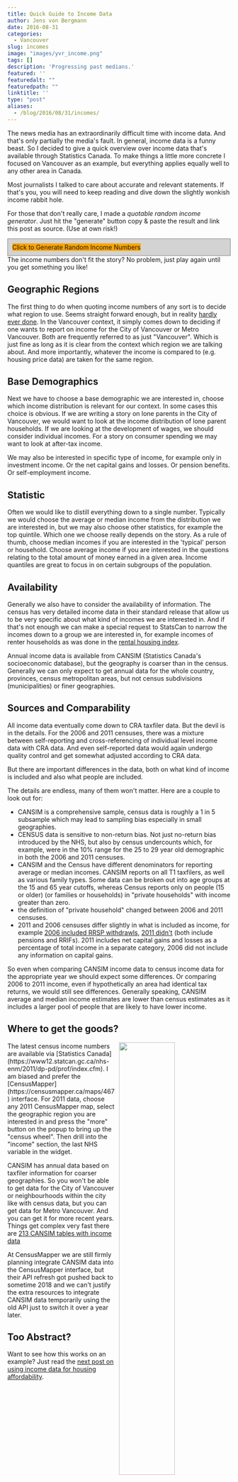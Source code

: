 ```yaml
---
title: Quick Guide to Income Data
author: Jens von Bergmann
date: 2016-08-31
categories:
  - Vancouver
slug: incomes
image: "images/yvr_income.png"
tags: []
description: 'Progressing past medians.'
featured: ''
featuredalt: ""
featuredpath: ""
linktitle: ''
type: "post"
aliases:
  - /blog/2016/08/31/incomes/
---
```





The news media has an extraordinarily difficult time with income data. And that's only partially the media's fault.
In general, income data is a funny beast. So I decided to give a quick overview over income data that's available through
Statistics Canada. To make things a little more concrete I focused on Vancouver as an example, but everything applies
equally well to any other area in Canada.

Most journalists I talked to care about accurate and relevant statements. If that's you, you will need to keep reading
and dive down the slightly wonkish income rabbit hole.

For those that don't really care, I made a
*quotable random income generator*. Just hit the "generate" button copy & paste the result and link this post as source.
(Use at own risk!)

<!-- more -->

<style>
.income-generator div div {
  display:none;
}
.income-generator.active div div {
  display:inline;
}
.income-generator {
  padding:10px;
  broder-radius:2px;
  border: 1px solid grey;
  background: lightgrey;
}
</style>

<div class='income-generator'>
<div class='income-choices'>
<div class="geo"></div>
<div class="med_av"></div>
<div class="tax"></div>
<div class="hh"></div>
<div> income is </div>
<div class="income"></div>
</div>
<a class="btn btn-default" style="background:orange;">Click to Generate Random Income Numbers</a>
</div>
The income numbers don't fit the story? No problem, just play again until you get something you like!

## Geographic Regions
The first thing to do when quoting income numbers of any sort is to decide what region to use. Seems straight forward
enough, but in reality [hardly ever done](https://twitter.com/vb_jens/status/744407354867736576). In the Vancouver
context, it simply comes down to deciding if one wants to
report on income for the City of Vancouver or Metro Vancouver. Both are frequently referred to as just "Vancouver". Which
is just fine as long as it is clear from the context which region we are talking about. And more importantly, whatever
the income is compared to (e.g. housing price data) are taken for the same region.

## Base Demographics
Next we have to choose a base demographic we are interested in, choose which income distribution is relevant for our context.
In some cases this choice is obvious. If we are writing a story on lone parents in the City of Vancouver, we would want
to look at the income distribution of lone parent households. If we are looking at the development of wages, we should
consider individual incomes. For a story on consumer spending we may want to look at after-tax income. 
 
We may also be interested in specific type of income, for example only in investment income. Or the net capital gains
and losses. Or pension benefits. Or self-employment income. 
 
## Statistic
Often we would like to distill everything down to a single number. Typically we would choose the average or median
income from the distribution we are interested in, but we may also choose other statistics, for example the top quintile.
Which one we choose really depends on the story. As a rule of thumb, choose median incomes if you are interested in the
'typical' person or household. Choose average income if you are interested in the questions relating to the total amount
of money earned in a given area. Income quantiles are great to focus in on certain subgroups of the population.
 
## Availability
Generally we also have to consider the availability of information. The census has very detailed income data in their
standard release that allow us to be very specific about what kind of incomes we are interested in. And if that's not
enough we can make a special request to StatsCan to narrow the incomes down to a group we are interested in, for example incomes
of renter households as was done in the [rental housing index](http://rentalhousingindex.ca).

Annual income data is available from CANSIM (Statistics Canada's socioeconomic database), but the geography is coarser
than in the census. Generally we can only
expect to get annual data for the whole country, provinces, census metropolitan areas, but not census
subdivisions (municipalities) or finer geographies.

## Sources and Comparability
All income data eventually come down to CRA taxfiler data. But the devil is in the details. For the 2006 and 2011
censuses, there was a mixture between self-reporting and cross-referencing of individual level income data with CRA data. 
And even self-reported data would again undergo quality control and get somewhat adjusted according to CRA data.

But there are important differences in the data, both on what kind of income is included and also what people are included.

The details are endless, many of them won't matter. Here are a couple to look out for:

* CANSIM is a comprehensive sample, census data is roughly a 1 in 5 subsample which may lead to sampling bias especially
 in small geographies.
* CENSUS data is sensitive to non-return bias. Not just no-return bias introduced by the NHS, but also by census undercounts
which, for example, were in the 10% range for the 25 to 29 year old demographic in both the 2006 and 2011 censuses. 
* CANSIM and the Census have different denominators for reporting average or median incomes. CANSIM reports on all
T1 taxfilers, as well as various family types. Some data can be broken out into age groups at
the 15 and 65 year cutoffs, 
whereas Census reports only on people (15 or older) (or families or households) in "private households" with income greater
than zero. 
* the definition of "private household" changed between 2006 and 2011 censuses.
* 2011 and 2006 censuses differ slightly in what is included as income, for example
[2006 included RRSP withdrawls](http://www12.statcan.gc.ca/census-recensement/2006/ref/dict/pop123-eng.cfm),
[2011 didn't](https://www12.statcan.gc.ca/nhs-enm/2011/ref/dict/pop123-eng.cfm) (both include pensions and RRIFs). 
2011 includes net capital gains and losses as a percentage of total income in a separate category, 2006 did not
include any information on capital gains. 
  
So even when comparing CANSIM income data to census income data for the appropriate year we should expect some differences.
Or comparing 2006 to 2011 income, even if hypothetically an area had identical tax returns, we would still see differences.
Generally speaking, CANSIM average and median income estimates are lower than census estimates as it includes a larger pool
of people that are likely to have lower income.

## Where to get the goods?
<img  src="images/yvr_income.png" style="width:50%;float:right;margin-left:10px;">
The latest census income numbers are available via [Statistics Canada](https://www12.statcan.gc.ca/nhs-enm/2011/dp-pd/prof/index.cfm).
I am biased and prefer the [CensusMapper](https://censusmapper.ca/maps/467) interface. For 2011 data, choose any
2011 CensusMapper map, select the geographic
region you are interested in and press the "more" button on the popup to bring up the "census wheel". Then drill into the
"income" section, the last NHS variable in the widget.

CANSIM has annual data based on taxfiler information for coarser geographies. So you won't be able to get data for the City of Vancouver
or neighbourhoods within the city like with census data, but you can get data for Metro Vancouver. And you can get it for
more recent years. Things get complex very fast there are
[213 CANSIM tables with income data](http://www5.statcan.gc.ca/cansim/a33?themeID=3868&spMode=tables&chunkSize=213)

At CensusMapper we are still firmly planning integrate CANSIM data into the CensusMapper interface, but their API refresh got pushed back
to sometime 2018 and we can't justify the extra resources to integrate CANSIM data temporarily using the old API just
to switch it over a year later.

## Too Abstract?
Want to see how this works on an example? Just read the
[next post on using income data for housing affordability](http://doodles.mountainmath.ca/blog/2016/09/14/measuring-housing-affordability/).



<script src="/lib/jquery.min.js" charset="utf-8"></script>
<script>
var geoData=['City of Vancouver','Metro Vancouver'];
var med_avData=['median','average'];
var taxData=['pre-tax','after-tax'];
var hhData=['individual','household','family','family with children'];
$('.income-generator .btn').on('click',function(e){
     $('.income-generator').addClass('active');
     $('.income-choices .geo').text(geoData[Math.round(Math.random())]);
     $('.income-choices .med_av').text(med_avData[Math.round(Math.random())]);
     $('.income-choices .tax').text(taxData[Math.round(Math.random())]);
     $('.income-choices .hh').text(hhData[Math.round(3.9999*Math.random()-0.5)]);
     $('.income-choices .income').text('$' + Math.round(80*Math.random()+40)+',000');
});
//$('.income-generator .btn').click();
</script>
